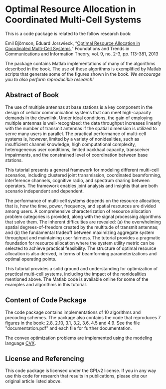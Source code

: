 Optimal Resource Allocation in Coordinated Multi-Cell Systems
==================

This is a code package is related to the follow research book:

Emil Björnson, Eduard Jorswieck, “[Optimal Resource Allocation in Coordinated Multi-Cell Systems](http://kth.diva-portal.org/smash/get/diva2:608533/FULLTEXT01),” Foundations and Trends in Communications and Information Theory, vol. 9, no. 2-3, pp. 113-381, 2013

The package contains Matlab implementations of many of the algorithms described in the book. The use of these algorithms is exemplified by Matlab scripts that generate some of the figures shown in the book. *We encourage you to also perform reproducible research!*

## Abstract of Book

The use of multiple antennas at base stations is a key component in the design of cellular communication systems that can meet high-capacity demands in the downlink. Under ideal conditions, the gain of employing multiple antennas is well-recognized: the data throughput increases linearly with the number of transmit antennas if the spatial dimension is utilized to serve
many users in parallel. The practical performance of multi-cell systems is, however, limited by a variety of nonidealities, such as insufficient channel knowledge, high computational complexity, heterogeneous user conditions, limited backhaul capacity, transceiver impairments, and the constrained level of coordination between base stations.

This tutorial presents a general framework for modeling different multi-cell scenarios, including clustered joint transmission, coordinated beamforming, interference channels, cognitive radio, and spectrum sharing between operators. The framework enables joint analysis and insights that are both scenario independent and dependent.

The performance of multi-cell systems depends on the resource allocation; that is, how the time, power, frequency, and spatial resources are divided among users. A comprehensive characterization of resource allocation problem categories is provided, along with the signal processing algorithms that solve them. The inherent difficulties are revealed: (a) the overwhelming spatial degrees-of-freedom created by the multitude of transmit antennas; and (b) the fundamental tradeoff between maximizing aggregate system throughput and maintaining user fairness. The tutorial provides a pragmatic foundation for resource allocation where the system utility metric can be selected to achieve practical feasibility. The structure of optimal resource allocation is also derived, in terms of beamforming parameterizations and optimal operating points.

This tutorial provides a solid ground and understanding for optimization of practical multi-cell systems, including the impact of the nonidealities mentioned above. The Matlab code is available online for some of the examples and algorithms in this tutorial.


## Content of Code Package

The code package contains implementations of 10 algorithms and precoding schemes. The package also contains the code that reproduces 7 figures in the book: 2.8, 2.10, 3.1, 3.2, 3.6, 4.5 and 4.9. See the file "documentation.pdf" and each file for further documentation. 

The convex optimization problems are implemented using the modeling language [CVX](http://cvxr.com/cvx/).


## License and Referencing

This code package is licensed under the GPLv2 license. If you in any way use this code for research that results in publications, please cite our original article listed above.
